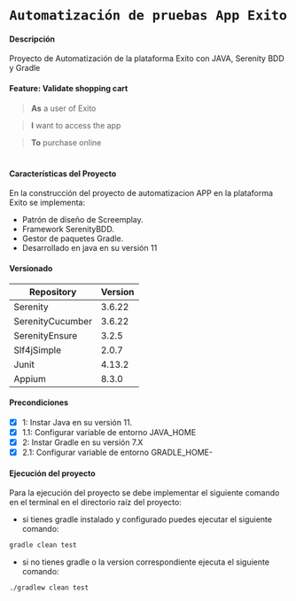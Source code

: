 # `Automatización de pruebas App Exito`

#### Descripción

Proyecto de Automatización de la plataforma Exito con JAVA, Serenity BDD y Gradle

#### Feature: Validate shopping cart

> **As** a user of Exito

> **I** want to access the app

> **To** purchase online

#

#### Características del Proyecto

En la construcción del proyecto de automatizacion APP en la plataforma Exito se implementa:

- Patrón de diseño de Screemplay.
- Framework SerenityBDD.
- Gestor de paquetes Gradle.
- Desarrollado en java en su versión 11

#### Versionado

| Repository       | Version |
|------------------|---------|
| Serenity         | 3.6.22  |
| SerenityCucumber | 3.6.22  |
| SerenityEnsure   | 3.2.5   |
| Slf4jSimple      | 2.0.7   |
| Junit            | 4.13.2  |
| Appium           | 8.3.0   |

#### Precondiciones

- [x] 1: Instar Java en su versión 11.
- [x] 1.1: Configurar variable de entorno JAVA_HOME
- [x] 2: Instar Gradle en su versión 7.X
- [x] 2.1: Configurar variable de entorno GRADLE_HOME-

#### Ejecución del proyecto

Para la ejecución del proyecto se debe implementar el siguiente comando en el terminal en el directorio raíz del
proyecto:

- si tienes gradle instalado y configurado puedes ejecutar el siguiente comando:

```sh
gradle clean test 
```

- si no tienes gradle o la version correspondiente ejecuta el siguiente comando:

```sh
./gradlew clean test 
```